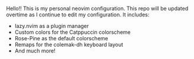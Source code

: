 Hello!! This is my personal neovim configuration. This repo will be updated overtime as I continue to edit my configuration. It includes:

- lazy.nvim as a plugin manager
- Custom colors for the Catppuccin colorscheme
- Rose-Pine as the default colorscheme
- Remaps for the colemak-dh keyboard layout
- And much more!
